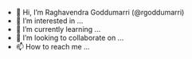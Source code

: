 - 👋 Hi, I’m Raghavendra Goddumarri (@rgoddumarri)
- 👀 I’m interested in ...
- 🌱 I’m currently learning ...
- 💞️ I’m looking to collaborate on ...
- 📫 How to reach me ...

<!---
rgoddumarri/rgoddumarri is a ✨ special ✨ repository because its `README.md` (this file) appears on your GitHub profile.
You can click the Preview link to take a look at your changes.
--->
